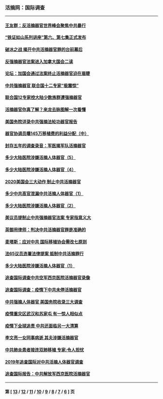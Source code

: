### 活摘网：国际调查
---
#### [王友群：反活摘器官世界峰会聚焦中共暴行](../../pages/nf5947/n13250738.md?02050430) 
#### [“铁证如山系列讲座”第六、第七集正式发布](../../pages/nf5947/n13106287.md?02050430) 
#### [破冰之战 揭开中共活摘器官罪的台前幕后](../../pages/nf5947/n13082457.md?02050430) 
#### [反强摘器官法案进入加拿大国会二读](../../pages/nf5947/n13033450.md?02050430) 
#### [论坛：加国会通过法案终止活摘器官迫在眉睫](../../pages/nf5947/n13029839.md?02050430) 
#### [中共强摘器官 联合国十二专家“极震惊”](../../pages/nf5947/n13024313.md?02050430) 
#### [联合国12专家控大陆少数族群遭强摘器官](../../pages/nf5947/n13023877.md?02050430) 
#### [活摘器官你真了解？来龙去脉图解一次看懂](../../pages/nf5947/n13013820.md?02050430) 
#### [美国务院详录中共强摘法轮功器官报告](../../pages/nf5947/n12944519.md?02050430) 
#### [器官协调员曝145万移植费的利益分配（中）](../../pages/nf5947/n12894547.md?02050430) 
#### [封存五年的调查录音：军医揭军队活摘器官](../../pages/nf5947/n12798692.md?02050430) 
#### [多少大陆医院涉嫌活摘人体器官（5）](../../pages/nf5947/n12768383.md?02050430) 
#### [多少大陆医院涉嫌活摘人体器官（4）](../../pages/nf5947/n12664434.md?02050430) 
#### [2020美国会三大动作 制止中共活摘器官](../../pages/nf5947/n12682004.md?02050430) 
#### [多少中共高官泄漏中共活摘人体器官（1）](../../pages/nf5947/n12671234.md?02050430) 
#### [多少大陆医院涉嫌活摘人体器官（2）](../../pages/nf5947/n12655589.md?02050430) 
#### [美议员提制止中共强摘器官法案 专家指意义大](../../pages/nf5947/n12630561.md?02050430) 
#### [英御用律师：判决中共活摘器官罪是准确的](../../pages/nf5947/n12580740.md?02050430) 
#### [麦塔斯：应对中共 国际移植协会需改七原则](../../pages/nf5947/n12514711.md?02050430) 
#### [法65议员连署法律提案 抵制中共活摘罪行](../../pages/nf5947/n12437047.md?02050430) 
#### [多少大陆医院涉嫌活摘人体器官（1）](../../pages/nf5947/n12414284.md?02050430) 
#### [追查国际调查中共空军西京医院活摘器官录像](../../pages/nf5947/n12348837.md?02050430) 
#### [追查国际调查：疫情下中共未停活摘器官](../../pages/nf5947/n12273415.md?02050430) 
#### [中共强摘人体器官 美国务院收录三大调查](../../pages/nf5947/n12181488.md?02050430) 
#### [疫情重灾区武汉和苏家屯 有一惊人相似点](../../pages/nf5947/n12150824.md?02050430) 
#### [疫情下全球追责 中共还面临另一大清算](../../pages/nf5947/n12070397.md?02050430) 
#### [李文亮一女同事病逝 其夫涉嫌活摘器官](../../pages/nf5947/n11957882.md?02050430) 
#### [中共肺炎患者接连双肺移植 专家:令人担忧](../../pages/nf5947/n11945516.md?02050430) 
#### [2019年追查国际对中共活摘人体器官调查](../../pages/nf5947/n11917733.md?02050430) 
#### [追查国际报告：中共解放军西京医院活摘器官](../../pages/nf5947/n11838359.md?02050430) 

---
#### 第 [ [13](./13.md?02050430) / [12](./12.md?02050430) / [11](./11.md?02050430) / [10](./10.md?02050430) / [9](./9.md?02050430) / [8](./8.md?02050430) / [7](./7.md?02050430) / [6](./6.md?02050430) ] 页
